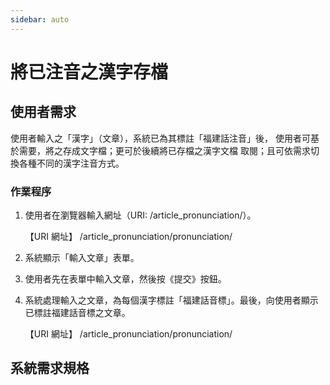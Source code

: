```yaml
---
sidebar: auto
---
```


<!-- markdownlint-disable MD024 MD033 MD043 -->

# 將已注音之漢字存檔

## 使用者需求

使用者輸入之「漢字」（文章），系統已為其標註「福建話注音」後，
使用者可基於需要，將之存成文字檔；更可於後續將已存檔之漢字文檔
取閱；且可依需求切換各種不同的漢字注音方式。

### 作業程序

1. 使用者在瀏覽器輸入網址（URI: /article_pronunciation/）。

   【URI 網址】 /article_pronunciation/pronunciation/

2. 系統顯示「輸入文章」表單。

3. 使用者先在表單中輸入文章，然後按《提交》按鈕。

4. 系統處理輸入之文章，為每個漢字標註「福建話音標」。最後，向使用者顯示已標註福建話音標之文章。

   【URI 網址】 /article_pronunciation/pronunciation/

## 系統需求規格

